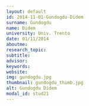 ```yaml
---
layout: default 
id: 2014-11-01-Gundogdu-Didem
surname: Gundogdu
name: Didem
university: Univ. Trento
date: 01/11/2014
aboutme: 
research_topic: 
subtitle: 
advisor: 
keywords: 
website: 
img: gundogdu.jpg
thumbnail: gundogdu_thumb.jpg
alt: Gundogdu Didem
modal_id: stud21
---
```

